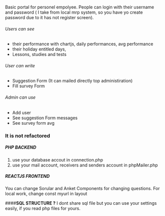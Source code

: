 

Basic portal for personel empolyee. People can login with their username and password ( I take from local mrp system, so you have yo create password due to it has not register screen). 
###### Users can see
- their performance with chartjs, daily performances, avg performance
- their holiday entitled days,
- Lessons, studies and tests

###### User can write
- Suggestion Form (It can mailed directly top administiration)
- Fill survey Form

###### Admin can use
- Add user
- See suggestion Form messages
- See survey form avg


### It is not refactored
##### **PHP BACKEND**
1. use your database accout in connection.php
2. use your mail account, receivers and senders account in phpMailer.php

##### **REACTJS FRONTEND**
You can change Sorular and Anket Components for changing questions.
For local work, change const myurl in layout 

####**SQL STRUCTURE ?**
I dont share sql file but you can use your settings easily, if you read php files for yours.
